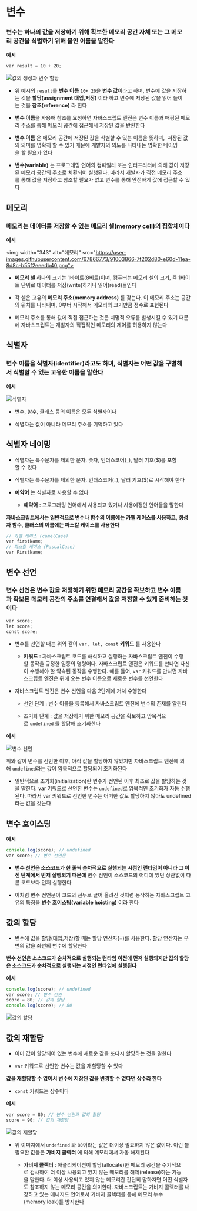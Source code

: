 # 변수

### 변수는 하나의 값을 저장하기 위해 확보한 메모리 공간 자체 또는 그 메모리 공간을 식별하기 위해 붙인 이름을 말한다

**예시**

```js
var result = 10 + 20;
```

![값의 생성과 변수 할당](https://user-images.githubusercontent.com/67866773/91003249-c0174280-e60b-11ea-9fc4-94f194772507.png)

- 위 예시의 `result`를 **변수 이름** `10+ 20`을 **변수 값**이라고 하며, 변수에 값을 저장하는 것을 **할당(assignment 대입,저장)** 이라 하고 변수에 저장된 값을 읽어 들이는 것을 **참조(reference)** 라 한다

- **변수 이름**을 사용해 참조를 요청하면 자바스크립트 엔진은 변수 이름과 매핑된 메모리 주소를 통해 메모리 공간에 접근해서 저장된 값을 반환한다

- **변수 이름** 은 메모리 공간에 저장된 값을 식별할 수 있는 이름을 뜻하며,
 저장된 값의 의미를 명확히 할 수 있기 때문에 개발자의 의도를 나타내는 명확한 네이밍을 할 필요가 있다

- **변수(variable)** 는 프로그래밍 언어의 컴파일러 또는 인터프리터에 의해 값이 저장된 메모리 공간의 주소로 치환되어 실행된다. 따라서 개발자가 직접 메모리 주소를 통해 값을 저장하고 참조할 필요가 없고 변수를 통해 안전하게 값에 접근할 수 있다

## 메모리

### 메모리는 데이터를 저장할 수 있는 메모리 셀(memory cell)의 집합체이다

**예시**

<img width="343" alt="메모리" src="https://user-images.githubusercontent.com/67866773/91003866-7f202d80-e60d-11ea-8d8c-b55f2eeedb40.png">

- **메모리 셀** 하나의 크기는 1바이트(8비트)이며, 컴퓨터는 메모리 셀의 크기, 즉 1바이트 단위로 데이터를 저장(write)하거나 읽어(read)들인다

- 각 셀은 고유의 **메모리 주소(memory address)** 를 갖는다. 이 메모리 주소는 공간의 위치를 나타내며, 0부터 시작해서 메모리의 크기만큼 정수로 표현된다

- 메모리 주소를 통해 값에 직접 접근하는 것은 치명적 오류를 발생시킬 수 있기 때문에 자바스크립트는 개발자의 직접적인 메모리의 제어를 허용하지 않는다

## 식별자

### 변수 이름을 식별자(identifier)라고도 하며, 식별자는 어떤 값을 구별해서 식별할 수 있는 고유한 이름을 말한다

**예시**

![식별자](https://user-images.githubusercontent.com/67866773/91005196-42eecc00-e611-11ea-93b5-6c7a057e39e9.png)

- 변수, 함수, 클래스 등의 이름은 모두 식별자이다

- 식별자는 값이 아니라 메모리 주소를 기억하고 있다

## 식별자 네이밍

- 식별자는 특수문자를 제외한 문자, 숫자, 언더스코어(\_), 달러 기호(\$)를 포함할 수 있다

- 식별자는 특수문자를 제외한 문자, 언더스코어(\_), 달러 기호(\$)로 시작해야 한다

- **예약어** 는 식별자로 사용할 수 없다

  - **예약어** : 프로그래밍 언어에서 사용되고 있거나 사용예정인 언어들을 말한다

**자바스크립트에서는 일반적으로 변수나 함수의 이름에는 카멜 케이스를 사용하고, 생성자 함수, 클래스의 이름에는 파스칼 케이스를 사용한다**
```js
// 카멜 케이스 (camelCase)
var firstName;
// 파스칼 케이스 (PascalCase)
var FirstName;
```
## 변수 선언

### 변수 선언은 변수 값을 저장하기 위한 메모리 공간을 확보하고 변수 이름과 확보된 메모리 공간의 주소를 연결해서 값을 저장할 수 있게 준비하는 것이다

```js
var score;
let score;
const score;
```

- 변수를 선언할 때는 위와 같이 `var, let, const` **키워드** 를 사용한다
  
  - **키워드** : 자바스크립트 코드를 해석하고 실행하는 자바스크립트 엔진이 수행할 동작을 규정한 일종의 명령어다. 자바스크립트 엔진은 키워드를 만나면 자신이 수행해야 할 약속된 동작을 수행한다. 예를 들어, `var` 키워드를 만나면 자바스크립트 엔진은 뒤에 오는 변수 이름으로 새로운 변수를 선언한다

- 자바스크립트 엔진은 변수 선언을 다음 2단계에 거쳐 수행한다

  - 선언 단계 : 변수 이름을 등록해서 자바스크립트 엔진에 변수의 존재를 알린다

  - 초기화 단계 : 값을 저장하기 위한 메모리 공간을 확보하고 암묵적으로 `undefined` 를 할당해 초기화한다

**예시**

![변수 선언](https://user-images.githubusercontent.com/67866773/91006095-6e72b600-e613-11ea-8036-265936f5717c.png)

위와 같이 변수를 선언한 이후, 아직 값을 할당하지 않았지만 자바스크립트 엔진에 의해 `undefined`라는 값이 암묵적으로 할당되어 초기화된다

- 일반적으로 초기화(initialization)란 변수가 선언된 이후 최초로 값을 할당하는 것을 말한다. var 키워드로 선언한 변수는 `undefined`로 암묵적인 초기화가 자동 수행된다. 따라서 var 키워드로 선언한 변수는 어떠한 값도 할당하지 않아도 undefined라는 값을 갖는다

## 변수 호이스팅

**예시**

```js
console.log(score); // undefined
var score; // 변수 선언문
```

- **변수 선언은 소스코드가 한 줄씩 순차적으로 실행되는 시점인 런타임이 아니라 그 이전 단계에서 먼저 실행되기 때문에** 변수 선언이 소스코드의 어디에 있던 상관없이 다른 코드보다 먼저 실행한다

- 이처럼 변수 선언문이 코드의 선두로 끌어 올려진 것처럼 동작하는 자바스크립트 고유의 특징을 **변수 호이스팅(variable hoisting)** 이라 한다

## 값의 할당

- 변수에 값을 할당(대입,저장)할 때는 할당 연산자(=)를 사용한다. 할당 연산자는 우변의 값을 좌변의 변수에 할당한다

**변수 선언은 소스코드가 순차적으로 실행되는 런타임 이전에 먼저 실행되지만 값의 할당은 소스코드가 순차적으로 실행되는 시점인 런타임에 실행된다**

**예시**

```js
console.log(score); // undefined
var score; // 변수 선언
score = 80; // 값의 할당
console.log(score); // 80
```

![값의 할당](https://user-images.githubusercontent.com/67866773/91007326-9c0d2e80-e616-11ea-910e-25764152f141.png)

## 값의 재할당

- 이미 값이 할당되어 있는 변수에 새로운 값을 또다시 할당하는 것을 말한다

- `var` 키워드로 선언한 변수는 값을 재할당할 수 있다

**값을 재할당할 수 없어서 변수에 저장된 값을 변경할 수 없다면 상수라 한다**

- `const` 키워드는 상수이다

**예시**

```js
var score = 80; // 변수 선언과 값의 할당
score = 90; // 값의 재할당
```

![값의 재할당](https://user-images.githubusercontent.com/67866773/91007946-2efa9880-e618-11ea-957f-158aa6605849.png)

- 위 이미지에서 `undefined` 와 `80`이라는 값은 더이상 필요하지 않은 값이다. 이런 불필요한 값들은 **가비지 콜렉터** 에 의해 메모리에서 자동 해제된다

  - **가비지 콜렉터** : 애플리케이션이 할당(allocate)한 메모리 공간을 주기적으로 검사하여 더 이상 사용되고 있지 않는 메모리를 해제(release)하는 기능을 말한다. 더 이상 사용되고 있지 않는 메모리란 간단히 말하자면 어떤 식별자도 참조하지 않는 메모리 공간을 의미한다. 자바스크립트는 가비지 콜렉터를 내장하고 있는 매니지드 언어로서 가바지 콜렉터를 통해 메모리 누수(memory leak)를 방지한다
